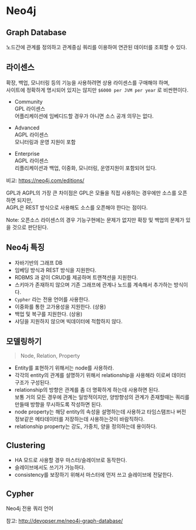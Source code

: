 Neo4j
=====

Graph Database
--------------

노드간에 관계를 정의하고 관계중심 쿼리를 이용하여 연관된 데이터를 조회할 수 있다.

라이센스
-------

확장, 백업, 모니터링 등의 기능을 사용하려면 상용 라이센스를 구매해야 하며,    
사이트에 정확하게 명시되어 있지는 않지만 `$6000 per JVM per year` 로 비싼편이다.

* Community  
GPL 라이센스   
어플리케이션에 임베디드할 경우가 아니면 소스 공개 의무는 없다.

* Advanced  
AGPL 라이센스  
모니터링과 운영 지원이 포함  

* Enterprise  
AGPL 라이센스  
리플리케이션과 백업, 이중화, 모니터링, 운영지원이 포함되어 있다.

비교: https://neo4j.com/editions/

GPL과 AGPL의 가장 큰 차이점은 GPL은 모듈을 직접 사용하는 경우에만 소스를 오픈하면 되지만,   
AGPL은 REST 방식으로 사용해도 소스를 오픈해야 한다는 점이다. 

Note: 오픈소스 라이센스의 경우 기능구현에는 문제가 없지만 확장 및 백업의 문제가 있을 것으로 판단된다.


Neo4j 특징
----------

* 자바기반의 그래프 DB
* 임베딩 방식과 REST 방식을 지원한다.
* RDBMS 과 같이 CRUD를 제공하며 트랜젹션을 지원한다.
* 스키마가 존재하지 않으며 기존 그래프에 관계나 노드를 계속해서 추가하는 방식이다.
* `Cypher` 라는 전용 언어를 사용한다.
* 이중화를 통한 고가용성을 지원한다. (상용)
* 백업 및 복구를 지원한다. (상용)
* 샤딩을 지원하지 않으며 빅데이터에 적합하지 않다.


모델링하기
---------

> Node, Relation, Property

* Entity를 표현하기 위해서는 node를 사용하라.
* 각각의 entity의 관계를 설명하기 위해서 relationship을 사용해라 이로써 데이터 구조가 구성된다.
* relationship의 방향은 관계를 좀 더 명확하게 하는데 사용하면 된다.  
  보통 거의 모든 경우에 관계는 일방적이지만, 양방향성의 관계가 존재할때는 쿼리를 만들때 방향을 무시하도록 작성하면 된다.
* node property는 해당 entity의 속성을 설명하는데 사용하고 타임스탬프나 버전정보같은 메타데이터를 저장하는데 사용하는것이 바람직하다.
* relationship property는 강도, 가중치, 양을 정의하는데 용이하다.


Clustering
----------

* HA 모드로 사용할 경우 마스터/슬레이브로 동작한다.
* 슬레이브에서도 쓰기가 가능하다. 
* consistency를 보장하기 위해서 마스터에 먼저 쓰고 슬레이브에 전달한다.


Cypher
------

Neo4j 전용 쿼리 언어



참고: http://devopser.me/neo4j-graph-database/
